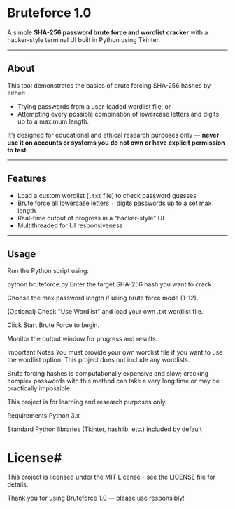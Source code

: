 # Bruteforce 1.0

A simple **SHA-256 password brute force and wordlist cracker** with a hacker-style terminal UI built in Python using Tkinter.

---

## About

This tool demonstrates the basics of brute forcing SHA-256 hashes by either:

- Trying passwords from a user-loaded wordlist file, or  
- Attempting every possible combination of lowercase letters and digits up to a maximum length.

It’s designed for educational and ethical research purposes only — **never use it on accounts or systems you do not own or have explicit permission to test**.

---

## Features

- Load a custom wordlist (`.txt` file) to check password guesses  
- Brute force all lowercase letters + digits passwords up to a set max length  
- Real-time output of progress in a "hacker-style" UI  
- Multithreaded for UI responsiveness  

---

## Usage

Run the Python script using:


python bruteforce.py
Enter the target SHA-256 hash you want to crack.

Choose the max password length if using brute force mode (1-12).

(Optional) Check "Use Wordlist" and load your own .txt wordlist file.

Click Start Brute Force to begin.

Monitor the output window for progress and results.

Important Notes
You must provide your own wordlist file if you want to use the wordlist option. This project does not include any wordlists.

Brute forcing hashes is computationally expensive and slow; cracking complex passwords with this method can take a very long time or may be practically impossible.

This project is for learning and research purposes only.

Requirements
Python 3.x

Standard Python libraries (Tkinter, hashlib, etc.) included by default 

# License# 
This project is licensed under the MIT License - see the LICENSE file for details.

Thank you for using Bruteforce 1.0 — please use responsibly!
